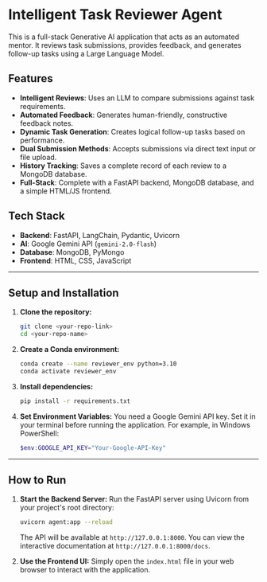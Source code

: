 # Intelligent Task Reviewer Agent

This is a full-stack Generative AI application that acts as an automated mentor. It reviews task submissions, provides feedback, and generates follow-up tasks using a Large Language Model.

## Features
- **Intelligent Reviews**: Uses an LLM to compare submissions against task requirements.
- **Automated Feedback**: Generates human-friendly, constructive feedback notes.
- **Dynamic Task Generation**: Creates logical follow-up tasks based on performance.
- **Dual Submission Methods**: Accepts submissions via direct text input or file upload.
- **History Tracking**: Saves a complete record of each review to a MongoDB database.
- **Full-Stack**: Complete with a FastAPI backend, MongoDB database, and a simple HTML/JS frontend.

## Tech Stack
- **Backend**: FastAPI, LangChain, Pydantic, Uvicorn
- **AI**: Google Gemini API (`gemini-2.0-flash`)
- **Database**: MongoDB, PyMongo
- **Frontend**: HTML, CSS, JavaScript

---

## Setup and Installation

1.  **Clone the repository:**
    ```bash
    git clone <your-repo-link>
    cd <your-repo-name>
    ```
2.  **Create a Conda environment:**
    ```bash
    conda create --name reviewer_env python=3.10
    conda activate reviewer_env
    ```
3.  **Install dependencies:**
    ```bash
    pip install -r requirements.txt
    ```
4.  **Set Environment Variables:**
    You need a Google Gemini API key. Set it in your terminal before running the application. For example, in Windows PowerShell:
    ```powershell
    $env:GOOGLE_API_KEY="Your-Google-API-Key"
    ```

---

## How to Run

1.  **Start the Backend Server:**
    Run the FastAPI server using Uvicorn from your project's root directory:
    ```bash
    uvicorn agent:app --reload
    ```
    The API will be available at `http://127.0.0.1:8000`. You can view the interactive documentation at `http://127.0.0.1:8000/docs`.

2.  **Use the Frontend UI:**
    Simply open the `index.html` file in your web browser to interact with the application.